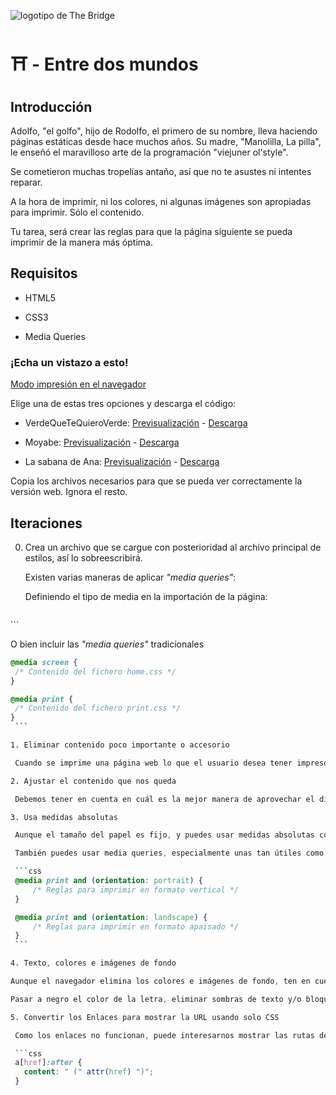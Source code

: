 ![logotipo de The Bridge](https://user-images.githubusercontent.com/27650532/77754601-e8365180-702b-11ea-8bed-5bc14a43f869.png "logotipo de The Bridge")

# :shinto_shrine: - Entre dos mundos #

## Introducción ##

Adolfo, "el golfo", hijo de Rodolfo, el primero de su nombre, lleva haciendo páginas estáticas desde hace muchos años. Su madre, "Manolilla, La pilla", le enseñó el maravilloso arte de la programación "viejuner ol'style".

Se cometieron muchas tropelías antaño, así que no te asustes ni intentes reparar.

A la hora de imprimir, ni los colores, ni algunas imágenes son apropiadas para imprimir. Sólo el contenido.

Tu tarea, será crear las reglas para que la página siguiente se pueda imprimir de la manera más óptima.

## Requisitos ##

- HTML5

- CSS3

- Media Queries

### ¡Echa un vistazo a esto! ###

[Modo impresión en el navegador](https://css-tricks.com/can-you-view-print-stylesheets-applied-directly-in-the-browser)

Elige una de estas tres opciones y descarga el código:

- VerdeQueTeQuieroVerde: [Previsualización](https://www.html.am/templates/downloads/bryantsmith/greenblade) - [Descarga](https://www.html.am/goto/?t=//www.html.am/templates/downloads/bryantsmith/greenblade.zip)

- Moyabe: [Previsualización](https://www.html.am/templates/downloads/bryantsmith/mountainouslysimple) - [Descarga](https://www.html.am/goto/?t=//www.html.am/templates/downloads/bryantsmith/mountainouslysimple.zip)

- La sabana de Ana: [Previsualización](https://www.html.am/templates/downloads/bryantsmith/barrensavannah/) - [Descarga](https://www.html.am/goto/?t=//www.html.am/templates/downloads/bryantsmith/barrensavannah.zip)

Copia los archivos necesarios para que se pueda ver correctamente la versión web. Ignora el resto.

## Iteraciones ##

0. Crea un archivo que se cargue con posterioridad al archivo principal de estilos, así lo sobreescribirá.

   Existen varias maneras de aplicar _"media queries"_:

   Definiendo el tipo de media en la importación de la página:

   ```html
  <link rel="stylesheet" type="text/css" href="home.css" media="screen" />
  <link rel="stylesheet" type="text/css" href="print.css" media="print" />
   ```

   O bien incluir las _"media queries"_ tradicionales

   ```css
  @media screen {
    /* Contenido del fichero home.css */
  }

  @media print {
    /* Contenido del fichero print.css */
  }
    ```

1. Eliminar contenido poco importante o accesorio

    Cuando se imprime una página web lo que el usuario desea tener impreso es el contenido, no la presentación visual de la página como logotipos e imágenes decorativas. Además, los elementos de la interfaz de usuario como menús, listas desplegables y botones no tienen sentido cuando se imprime una página web porque no se puede interactuar con ellos.

2. Ajustar el contenido que nos queda

    Debemos tener en cuenta en cuál es la mejor manera de aprovechar el dispositivo donde se van a visualizar los datos.

3. Usa medidas absolutas

    Aunque el tamaño del papel es fijo, y puedes usar medidas absolutas como cm, mm, etc, es posible seguir utilizando una distribución fluida.

    También puedes usar media queries, especialmente unas tan útiles como las de orientación, que sirven tanto para el viewport como para elementos paginados:

    ```css
    @media print and (orientation: portrait) {
        /* Reglas para imprimir en formato vertical */
    }

    @media print and (orientation: landscape) {
        /* Reglas para imprimir en formato apaisado */
    }
    ```

4. Texto, colores e imágenes de fondo

  Aunque el navegador elimina los colores e imágenes de fondo, ten en cuenta que debe haber suficiente contraste con el fondo.

  Pasar a negro el color de la letra, eliminar sombras de texto y/o bloques es algo a revisar.

5. Convertir los Enlaces para mostrar la URL usando solo CSS

    Como los enlaces no funcionan, puede interesarnos mostrar las rutas de dichos enlaces:

    ```css
    a[href]:after {
      content: " (" attr(href) ")";
    }
```
